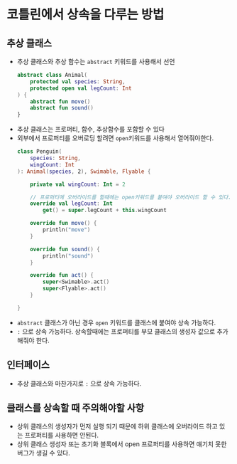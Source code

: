 # 코틀린에서 상속을 다루는 방법

## 추상 클래스
- 추상 클래스와 추상 함수는 `abstract` 키워드를 사용해서 선언
  ```kotlin
  abstract class Animal(
      protected val species: String,
      protected open val legCount: Int
  ) {
      abstract fun move()
      abstract fun sound()
  }
  ```
- 추상 클래스는 프로퍼티, 함수, 추상함수를 포함할 수 있다
- 외부에서 프로퍼티를 오버로딩 할려면 `open`키워드를 사용해서 열어줘야한다.
  ```kotlin
  class Penguin(
      species: String,
      wingCount: Int
  ): Animal(species, 2), Swimable, Flyable {
  
      private val wingCount: Int = 2
  
      // 프로퍼티에 오버라이드를 할때에는 open키워드를 붙여야 오버라이드 할 수 있다.
      override val legCount: Int
          get() = super.legCount + this.wingCount
  
      override fun move() {
          println("move")
      }
  
      override fun sound() {
          println("sound")
      }
  
      override fun act() {
          super<Swimable>.act()
          super<Flyable>.act()
      }
  
  }
  ```
- `abstract` 클래스가 아닌 경우 `open` 키워드를 클래스에 붙여야 상속 가능하다. 
- `:` 으로 상속 가능하다. 상속할때에는 프로퍼티를 부모 클래스의 생성자 값으로 추가해줘야 한다. 

## 인터페이스
- 추상 클래스와 마찬가지로 `:` 으로 상속 가능하다.

## 클래스를 상속할 때 주의해야할 사항
- 상위 클래스의 생성자가 먼저 실행 되기 때문에 하위 클래스에 오버라이드 하고 있는 프로퍼티를 사용하면 안된다.
- 상위 클래스 생성자 또는 초기화 블록에서 open 프로퍼티를 사용하면 얘기치 못한 버그가 생길 수 있다.
